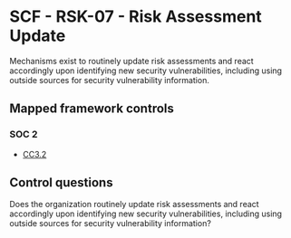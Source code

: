# SCF - RSK-07 - Risk Assessment Update
Mechanisms exist to routinely update risk assessments and react accordingly upon identifying new security vulnerabilities, including using outside sources for security vulnerability information. 
## Mapped framework controls
### SOC 2
- [CC3.2](../soc2/cc32.md)
  
## Control questions
Does the organization routinely update risk assessments and react accordingly upon identifying new security vulnerabilities, including using outside sources for security vulnerability information? 
  